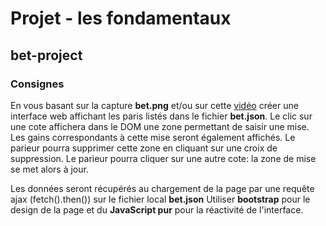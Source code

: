 # Projet - les fondamentaux

## bet-project
### Consignes
En vous basant sur la capture __bet.png__ et/ou sur cette [vidéo](https://www.youtube.com/watch?v=SP1JShpuMsY) créer une interface web affichant les paris listés dans le fichier __bet.json__.
Le clic sur une cote affichera dans le DOM une zone permettant de saisir
une mise. Les gains correspondants à cette mise seront également affichés.
Le parieur pourra supprimer cette zone en cliquant sur une croix de suppression.
Le parieur pourra cliquer sur une autre cote: la zone de mise se met alors à jour.

Les données seront récupérés au chargement de la page par une requête ajax (fetch().then()) sur le fichier local __bet.json__
Utiliser __bootstrap__ pour le design de la page et du __JavaScript pur__ pour la réactivité de l'interface.

